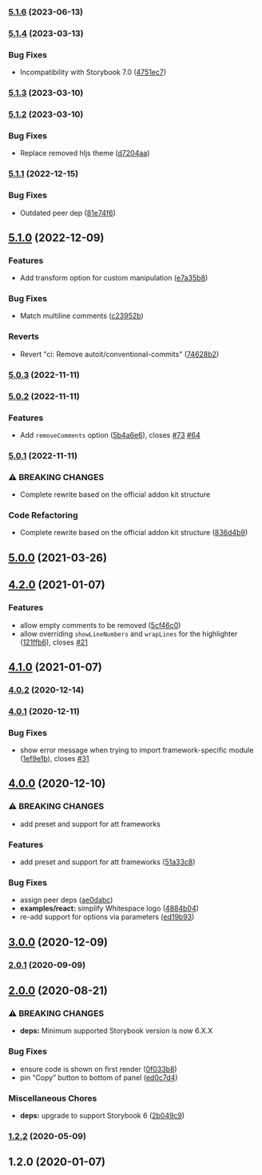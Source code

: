 ### [5.1.6](https://github.com/whitespace-se/storybook-addon-html/compare/v5.1.4...v5.1.6) (2023-06-13)

### [5.1.4](https://github.com/whitespace-se/storybook-addon-html/compare/v5.1.3...v5.1.4) (2023-03-13)


### Bug Fixes

* Incompatibility with Storybook 7.0 ([4751ec7](https://github.com/whitespace-se/storybook-addon-html/commit/4751ec73ff55cd9fb7a7a4e452ae8524e42797be))

### [5.1.3](https://github.com/whitespace-se/storybook-addon-html/compare/v5.1.2...v5.1.3) (2023-03-10)

### [5.1.2](https://github.com/whitespace-se/storybook-addon-html/compare/v5.1.1...v5.1.2) (2023-03-10)


### Bug Fixes

* Replace removed hljs theme ([d7204aa](https://github.com/whitespace-se/storybook-addon-html/commit/d7204aa57f66e102ea19719786c29a7115d97a8e))

### [5.1.1](https://github.com/whitespace-se/storybook-addon-html/compare/v5.1.0...v5.1.1) (2022-12-15)


### Bug Fixes

* Outdated peer dep ([81e74f6](https://github.com/whitespace-se/storybook-addon-html/commit/81e74f658b8e60e691a6631061960fc130a187d0))

## [5.1.0](https://github.com/whitespace-se/storybook-addon-html/compare/v5.0.3...v5.1.0) (2022-12-09)


### Features

* Add transform option for custom manipulation ([e7a35b8](https://github.com/whitespace-se/storybook-addon-html/commit/e7a35b87e9afc8d377460ee131c9501a14810b97))


### Bug Fixes

* Match multiline comments ([c23952b](https://github.com/whitespace-se/storybook-addon-html/commit/c23952b75f0e471fd5c50d1a94a5540a9c6c7ad2))


### Reverts

* Revert "ci: Remove autoit/conventional-commits" ([74628b2](https://github.com/whitespace-se/storybook-addon-html/commit/74628b2b3be2abe3bce0d7137e63a9ca1aea87a6))

### [5.0.3](https://github.com/whitespace-se/storybook-addon-html/compare/v5.0.2...v5.0.3) (2022-11-11)

### [5.0.2](https://github.com/whitespace-se/storybook-addon-html/compare/v5.0.1...v5.0.2) (2022-11-11)


### Features

* Add `removeComments` option ([5b4a6e6](https://github.com/whitespace-se/storybook-addon-html/commit/5b4a6e6cef0c53b528903eefd3bebd23963e4aa1)), closes [#73](https://github.com/whitespace-se/storybook-addon-html/issues/73) [#64](https://github.com/whitespace-se/storybook-addon-html/issues/64)

### [5.0.1](https://github.com/whitespace-se/storybook-addon-html/compare/v5.0.0...v5.0.1) (2022-11-11)


### ⚠ BREAKING CHANGES

* Complete rewrite based on the official addon kit structure

### Code Refactoring

* Complete rewrite based on the official addon kit structure ([836d4b9](https://github.com/whitespace-se/storybook-addon-html/commit/836d4b97bdbe52a321210e7d612c53b4f3c0c771))

## [5.0.0](https://github.com/whitespace-se/storybook-addon-html/compare/v4.2.0...v5.0.0) (2021-03-26)

## [4.2.0](https://github.com/whitespace-se/storybook-addon-html/compare/v4.1.0...v4.2.0) (2021-01-07)


### Features

* allow empty comments to be removed ([5cf46c0](https://github.com/whitespace-se/storybook-addon-html/commit/5cf46c0a1ff31ae4cf4e5b9a000436368e8df77c))
* allow overriding `showLineNumbers` and `wrapLines` for the highlighter ([121ffb6](https://github.com/whitespace-se/storybook-addon-html/commit/121ffb6260f5f1567d612a8f616d300dec53ed66)), closes [#21](https://github.com/whitespace-se/storybook-addon-html/issues/21)

## [4.1.0](https://github.com/whitespace-se/storybook-addon-html/compare/v4.0.2...v4.1.0) (2021-01-07)

### [4.0.2](https://github.com/whitespace-se/storybook-addon-html/compare/v4.0.1...v4.0.2) (2020-12-14)

### [4.0.1](https://github.com/whitespace-se/storybook-addon-html/compare/v4.0.0...v4.0.1) (2020-12-11)


### Bug Fixes

* show error message when trying to import framework-specific module ([1ef9e1b](https://github.com/whitespace-se/storybook-addon-html/commit/1ef9e1b68f7757558de8d25e47b50dcc8a96b5d7)), closes [#31](https://github.com/whitespace-se/storybook-addon-html/issues/31)

## [4.0.0](https://github.com/whitespace-se/storybook-addon-html/compare/v3.0.0...v4.0.0) (2020-12-10)


### ⚠ BREAKING CHANGES

* add preset and support for att frameworks

### Features

* add preset and support for att frameworks ([51a33c8](https://github.com/whitespace-se/storybook-addon-html/commit/51a33c8b23870dd47ac899b98fb92427329ab971))


### Bug Fixes

* assign peer deps ([ae0dabc](https://github.com/whitespace-se/storybook-addon-html/commit/ae0dabc8f316612a9dfa4fe50062667b90643416))
* **examples/react:** simplify Whitespace logo ([4884b04](https://github.com/whitespace-se/storybook-addon-html/commit/4884b0490c081104d896db7e7afdcf92fe893ffb))
* re-add support for options via parameters ([ed19b93](https://github.com/whitespace-se/storybook-addon-html/commit/ed19b93ec6c7f3776e5e16866c7a87694d6ec758))

## [3.0.0](https://github.com/whitespace-se/storybook-addon-html/compare/v2.0.1...v3.0.0) (2020-12-09)

### [2.0.1](https://github.com/whitespace-se/storybook-addon-html/compare/v2.0.0...v2.0.1) (2020-09-09)

## [2.0.0](https://github.com/whitespace-se/storybook-addon-html/compare/v1.2.2...v2.0.0) (2020-08-21)


### ⚠ BREAKING CHANGES

* **deps:** Minimum supported Storybook version is now 6.X.X

### Bug Fixes

* ensure code is shown on first render ([0f033b8](https://github.com/whitespace-se/storybook-addon-html/commit/0f033b8c77178d18e700cd5f105b1fa336a65d51))
* pin “Copy” button to bottom of panel ([ed0c7d4](https://github.com/whitespace-se/storybook-addon-html/commit/ed0c7d43b236427fb66995256972a31807a98d7b))


### Miscellaneous Chores

* **deps:** upgrade to support Storybook 6 ([2b049c9](https://github.com/whitespace-se/storybook-addon-html/commit/2b049c9de87216cedd399876a7bcb38770ef9e40))

### [1.2.2](https://github.com/whitespace-se/storybook-addon-html/compare/v1.2.0...v1.2.2) (2020-05-09)

## 1.2.0 (2020-01-07)

